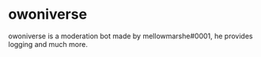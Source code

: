 # owoniverse

owoniverse is a moderation bot made by mellowmarshe#0001, he provides logging and much more.